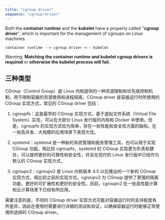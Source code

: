 ```yaml
---
title: "cgroup driver"
sequence: "cgroup-driver"
---
```


Both the **container runtime** and the **kubelet** have a property called "**cgroup driver**",
which is important for the management of cgroups on Linux machines.

```text
container runtime --> cgroup driver <-- kubelet
```

Warning:
**Matching the container runtime and kubelet cgroup drivers is required**
or **otherwise the kubelet process will fail.**


## 三种类型

CGroup（Control Group）是 Linux 内核提供的一种资源限制和优先级控制机制，用于限制容器的资源使用和进程隔离。CGroup driver 是容器运行时所使用的 CGroup 实现方式，常见的 CGroup driver 包括：

1. cgroupfs：这是最早的 CGroup 实现方式，基于虚拟文件系统（Virtual File System）实现，可以在大部分 Linux 发行版的内核和 Docker 中使用。但是，cgroupfs 的实现方式较为简单，存在一些性能和安全性方面的缺陷，在一些高并发、大规模的应用场景下表现欠佳。

2. systemd：systemd 是一种新的系统管理和服务管理工具，也可以用于实现 CGroup 功能。相比较 cgroupfs，systemd 的 CGroup 实现更为负责和健壮，可以提供更好的可靠性和安全性，并且在现代的 Linux 发行版中已经作为默认的 CGroup 实现方式。

3. cgroupv2：cgroupv2 是 Linux 内核版本 4.5 以后推出的一个新的 CGroup 实现方式，相比较之前的实现方式，cgroupv2 为 CGroup 提供了更强的隔离功能、更好的可扩展性和更好的安全性。目前，cgroupv2 在一些高性能计算和云计算场景下已经有所应用。

需要注意的是，不同的 CGroup driver 实现方式可能对容器运行时的支持程度有所差异，因此在使用时需要进行详细的测试和验证，以确保容器运行时能够正常使用所选择的 CGroup driver。

